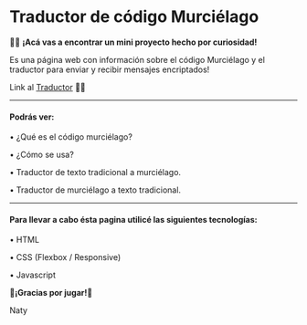 # Traductor de código Murciélago

👩‍💻 __¡Acá vas a encontrar un mini proyecto hecho por curiosidad!__ 

Es una página web con información sobre el código Murciélago y el traductor para enviar y recibir mensajes encriptados!

Link al [Traductor](https://nataliasoledadnavarro.github.io/codigo-Murcielago/)  🏃‍♀️
***
#### Podrás ver:

• ¿Qué es el código murciélago?

• ¿Cómo se usa?

• Traductor de texto tradicional a murciélago.

• Traductor de murciélago a texto tradicional. 
***
#### Para llevar a cabo ésta pagina utilicé las siguientes tecnologías:

• HTML

• CSS  (Flexbox / Responsive)

• Javascript

__💜¡Gracias por jugar!💜__

Naty